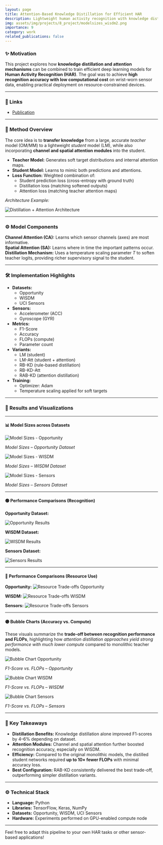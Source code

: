 ```yaml
---
layout: page
title: Attention-Based Knowledge Distillation for Efficient HAR
description: Lightweight human activity recognition with knowledge distillation and attention modules, demonstrating high accuracy and low compute cost on wearable sensor data.
img: assets/img/projects/8_project/modelsizes_wisdm2.png
importance: 9
category: work
related_publications: false
---
```


### ✨ Motivation

This project explores how **knowledge distillation and attention mechanisms** can be combined to train efficient deep learning models for **Human Activity Recognition (HAR)**. The goal was to achieve **high recognition accuracy with low computational cost** on wrist-worn sensor data, enabling practical deployment on resource-constrained devices.

---

### 🔗 Links

- [Publication](https://www.scitepress.org/Link.aspx?doi=10.5220/0006007100760084)

---

### 🧠 Method Overview

The core idea is to **transfer knowledge** from a large, accurate *teacher* model (OM/MM) to a lightweight *student* model (LM), while also incorporating **channel and spatial attention modules** into the student. 

- **Teacher Model:** Generates soft target distributions and internal attention maps.
- **Student Model:** Learns to mimic both predictions and attentions.
- **Loss Function:** Weighted combination of:
  - Student prediction loss (cross-entropy with ground truth)
  - Distillation loss (matching softened outputs)
  - Attention loss (matching teacher attention maps)

*Architecture Example:*

![Distillation + Attention Architecture](/assets/img/projects/8_project/distillation_attention_architecture2.png)

---

### ⚙️ Model Components

**Channel Attention (CA):** Learns which sensor channels (axes) are most informative.  
**Spatial Attention (SA):** Learns where in time the important patterns occur.  
**Distillation Mechanism:** Uses a temperature scaling parameter *T* to soften teacher logits, providing richer supervisory signal to the student.  

---

### 🛠️ Implementation Highlights

- **Datasets:**
  - Opportunity
  - WISDM
  - UCI Sensors
- **Sensors:**
  - Accelerometer (ACC)
  - Gyroscope (GYR)
- **Metrics:**
  - F1-Score
  - Accuracy
  - FLOPs (compute)
  - Parameter count
- **Variants:**
  - LM (student)
  - LM-Att (student + attention)
  - RB-KD (rule-based distillation)
  - RB-KD-Att
  - RAB-KD (attention distillation)
- **Training:**
  - Optimizer: Adam
  - Temperature scaling applied for soft targets

---

### 🧪 Results and Visualizations

---

#### 📊 Model Sizes across Datasets

<div class="row mt-3">
  <div class="col-sm-4">
    <img src="/assets/img/projects/8_project/modelsizes_opp2.png" alt="Model Sizes - Opportunity" class="img-fluid rounded z-depth-1">
    <p class="mt-2 text-center"><em>Model Sizes – Opportunity Dataset</em></p>
  </div>
  <div class="col-sm-4">
    <img src="/assets/img/projects/8_project/modelsizes_wisdm2.png" alt="Model Sizes - WISDM" class="img-fluid rounded z-depth-1">
    <p class="mt-2 text-center"><em>Model Sizes – WISDM Dataset</em></p>
  </div>
  <div class="col-sm-4">
    <img src="/assets/img/projects/8_project/modelsizes_sensors2.png" alt="Model Sizes - Sensors" class="img-fluid rounded z-depth-1">
    <p class="mt-2 text-center"><em>Model Sizes – Sensors Dataset</em></p>
  </div>
</div>

---

#### 🟢 Performance Comparisons (Recognition)

**Opportunity Dataset:**

<img src="/assets/img/projects/8_project/opportunity_attdist_results.png" alt="Opportunity Results" class="img-fluid rounded z-depth-1">

**WISDM Dataset:**

<img src="/assets/img/projects/8_project/wisdm_attdist_results.png" alt="WISDM Results" class="img-fluid rounded z-depth-1">

**Sensors Dataset:**

<img src="/assets/img/projects/8_project/sensors_attdist_results.png" alt="Sensors Results" class="img-fluid rounded z-depth-1">

---

#### 🔵 Performance Comparisons (Resource Use)

**Opportunity:**
<img src="/assets/img/projects/8_project/dist_att_resource.png" alt="Resource Trade-offs Opportunity" class="img-fluid rounded z-depth-1">

**WISDM:**
<img src="/assets/img/projects/8_project/dist_att2_resource.png" alt="Resource Trade-offs WISDM" class="img-fluid rounded z-depth-1">

**Sensors:**
<img src="/assets/img/projects/8_project/dist_att3_resource.png" alt="Resource Trade-offs Sensors" class="img-fluid rounded z-depth-1">

---

#### 🟣 Bubble Charts (Accuracy vs. Compute)

These visuals summarize the **trade-off between recognition performance and FLOPs**, highlighting how *attention distillation approaches yield strong performance with much lower compute* compared to monolithic teacher models.

<div class="row mt-3">
  <div class="col-sm-4">
    <img src="/assets/img/projects/8_project/dist_att_rec.png" alt="Bubble Chart Opportunity" class="img-fluid rounded z-depth-1">
    <p class="mt-2 text-center"><em>F1-Score vs. FLOPs – Opportunity</em></p>
  </div>
  <div class="col-sm-4">
    <img src="/assets/img/projects/8_project/dist_att2_rec.png" alt="Bubble Chart WISDM" class="img-fluid rounded z-depth-1">
    <p class="mt-2 text-center"><em>F1-Score vs. FLOPs – WISDM</em></p>
  </div>
  <div class="col-sm-4">
    <img src="/assets/img/projects/8_project/dist_att3_rec.png" alt="Bubble Chart Sensors" class="img-fluid rounded z-depth-1">
    <p class="mt-2 text-center"><em>F1-Score vs. FLOPs – Sensors</em></p>
  </div>
</div>

---

### 📝 Key Takeaways

- **Distillation Benefits:** Knowledge distillation alone improved F1-scores by 4–6% depending on dataset.
- **Attention Modules:** Channel and spatial attention further boosted recognition accuracy, especially on WISDM.
- **Efficiency:** Compared to the original monolithic models, the distilled student networks required **up to 10× fewer FLOPs** with minimal accuracy loss.
- **Best Configuration:** RAB-KD consistently delivered the best trade-off, outperforming simpler distillation variants.

---

### ⚙️ Technical Stack

- **Language:** Python
- **Libraries:** TensorFlow, Keras, NumPy
- **Datasets:** Opportunity, WISDM, UCI Sensors
- **Hardware:** Experiments performed on GPU-enabled compute node

---

Feel free to adapt this pipeline to your own HAR tasks or other sensor-based applications!